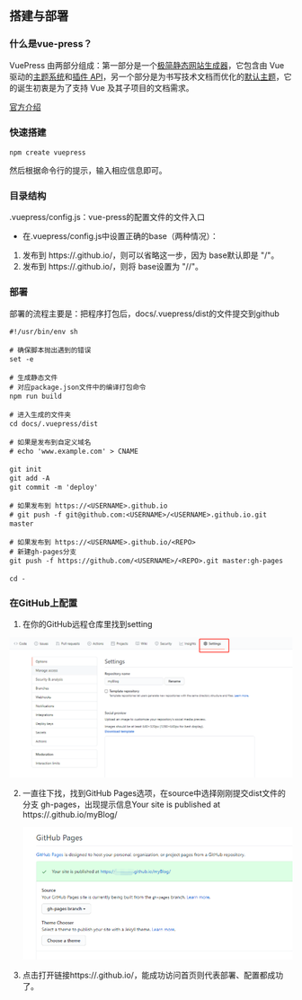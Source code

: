 ## 搭建与部署

### 什么是vue-press？

VuePress 由两部分组成：第一部分是一个[极简静态网站生成器](https://github.com/vuejs/vuepress/tree/master/packages/%40vuepress/core)，它包含由 Vue 驱动的[主题系统](https://www.vuepress.cn/theme/)和[插件 API](https://www.vuepress.cn/plugin/)，另一个部分是为书写技术文档而优化的[默认主题](https://www.vuepress.cn/theme/default-theme-config.html)，它的诞生初衷是为了支持 Vue 及其子项目的文档需求。

[官方介绍](https://www.vuepress.cn/guide/)

### 快速搭建

```
npm create vuepress
```

然后根据命令行的提示，输入相应信息即可。

### 目录结构

.vuepress/config.js：vue-press的配置文件的文件入口

* 在.vuepress/config.js中设置正确的base（两种情况）：

1. 发布到 https://<USERNAME>.github.io/，则可以省略这一步，因为 base默认即是 "/"。
2. 发布到 https://<USERNAME>.github.io/<REPO>，则将 base设置为 "/<REPO>/"。

### 部署

部署的流程主要是：把程序打包后，docs/.vuepress/dist的文件提交到github

```
#!/usr/bin/env sh

# 确保脚本抛出遇到的错误
set -e

# 生成静态文件
# 对应package.json文件中的编译打包命令
npm run build

# 进入生成的文件夹
cd docs/.vuepress/dist

# 如果是发布到自定义域名
# echo 'www.example.com' > CNAME

git init
git add -A
git commit -m 'deploy'

# 如果发布到 https://<USERNAME>.github.io
# git push -f git@github.com:<USERNAME>/<USERNAME>.github.io.git master

# 如果发布到 https://<USERNAME>.github.io/<REPO>
# 新建gh-pages分支
git push -f https://github.com/<USERNAME>/<REPO>.git master:gh-pages

cd -

```

### 在GitHub上配置

1. 在你的GitHub远程仓库里找到setting

![1](./vuepress/1.png)

2. 一直往下找，找到GitHub Pages选项，在source中选择刚刚提交dist文件的分支 gh-pages，出现提示信息Your site is published at https://<username>.github.io/myBlog/

   ![2](./vuepress/2.png)

3. 点击打开链接https://<username>.github.io/<repo>，能成功访问首页则代表部署、配置都成功了。

